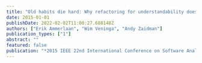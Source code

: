 ```yaml
---
title: "Old habits die hard: Why refactoring for understandability does not give immediate benefits"
date: 2015-01-01
publishDate: 2022-02-02T11:00:27.688148Z
authors: ["Erik Ammerlaan", "Wim Veninga", "Andy Zaidman"]
publication_types: ["1"]
abstract: ""
featured: false
publication: "*2015 IEEE 22nd International Conference on Software Analysis, Evolution, and Reengineering (SANER)*"
---
```


